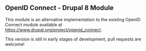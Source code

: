 **OpenID Connect - Drupal 8 Module**
---
This module is an alternative implementation to the existing OpenID Connect module 
available at https://www.drupal.org/project/openid_connect.

This version is still in early stages of development, pull requests are welcome!
